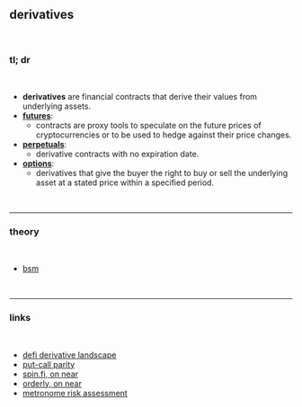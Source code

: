 ## derivatives

<br>

### tl; dr

<br>


* **derivatives** are financial contracts that derive their values from underlying assets. 
* **[futures](futures.md)**:
  - contracts are proxy tools to speculate on the future prices of cryptocurrencies or to be used to hedge against their price changes.
* **[perpetuals](perpetuals.md)**:
  - derivative contracts with no expiration date.
* **[options](options.md)**:
  - derivatives that give the buyer the right to buy or sell the underlying asset at a stated price within a specified period. 

<br>

---

### theory

<br>

* [bsm](bsm.md)


<br>

---

### links

<br>

* [defi derivative landscape](https://github.com/0xperp/defi-derivatives)
* [put-call parity](https://www.investopedia.com/terms/p/putcallparity.asp)
* [spin.fi, on near](https://trade.spin.fi/)
* [orderly, on near](https://orderly.network/)
* [metronome risk assessment](https://cryptorisks.substack.com/p/risk-assessment-metronome)


